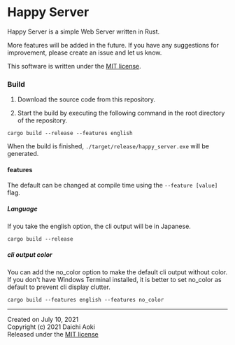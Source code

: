 # Happy Server

Happy Server is a simple Web Server written in Rust.

More features will be added in the future.
If you have any suggestions for improvement, please create an issue and let us know.

This software is written under the [MIT license](https://github.com/blz-soft/happy_server/blob/main/LICENSE).  

### Build

1. Download the source code from this repository.  

2. Start the build by executing the following command in the root directory of the repository.
```
cargo build --release --features english
```
When the build is finished, `./target/release/happy_server.exe` will be generated.

#### features
The default can be changed at compile time using the `--feature [value]` flag.

##### Language
If you take the english option, the cli output will be in Japanese.
```
cargo build --release
```

##### cli output color
You can add the no_color option to make the default cli output without color.  
If you don't have Windows Terminal installed, it is better to set no_color as default to prevent cli display clutter.
```
cargo build --features english --features no_color
```
___
Created on July 10, 2021  
Copyright (c) 2021 Daichi Aoki  
Released under the [MIT license](https://github.com/blz-soft/happy_server/blob/main/LICENSE)  